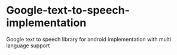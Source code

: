 # Google-text-to-speech-implementation
Google text to speech library for android implementation with multi language support
